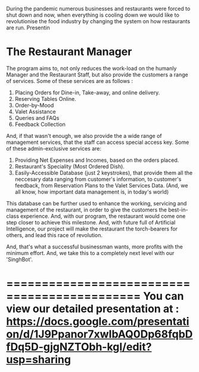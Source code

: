 During the pandemic numerous businesses and restaurants were forced to shut down and now, when everything is cooling down we would like to revolutionise
the food industry by changing the system on how restaurants are run. Presentin

# The Restaurant Manager

The program aims to, not only reduces the work-load on the humanly Manager and the Restaurant Staff, but also provide the customers
a range of services. Some of these services are as follows :
  1. Placing Orders for Dine-in, Take-away, and online delivery.
  2. Reserving Tables Online.
  3. Order-by-Mood
  4. Valet Assistance
  5. Queries and FAQs
  6. Feedback Collection

And, if that wasn't enough, we also provide the a wide range of management services, that the staff can access special access key.
Some of these admin-exclusive services are:
  1. Providing Net Expenses and Incomes, based on the orders placed.
  2. Restaurant's Speciality (Most Ordered Dish).
  3. Easily-Accessible Database (just 2 keystrokes), that provide them all the neccesary data ranging from customer's information, to customer's feedback,
     from Reservation Plans to the Valet Services Data. (And, we all know, how important data management is, in today's world)

This database can be further used to enhance the working, servicing and management of the restaurant, in order to give the customers the best-in-class
experience. And, with our program, the restaurant would come one step closer to achieve this milestone. And, with future full of Artificial
Intelligence, our project will make the restaurant the torch-bearers for others, and lead this race of revolution.

And, that's what a successful businessman wants, more profits with the minimum effort. And, we take this to a completely next level with our 'SinghBot'.

=============================================
You can view our detailed presentation at :
https://docs.google.com/presentation/d/1J9Ppanor7xwIbAQ0Dp68fqbDfDq5D-gjgNZTObh-kgI/edit?usp=sharing
=============================================

